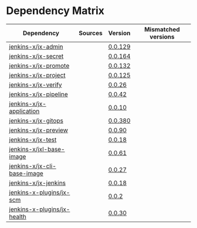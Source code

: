 # Dependency Matrix

Dependency | Sources | Version | Mismatched versions
---------- | ------- | ------- | -------------------
[jenkins-x/jx-admin](https://github.com/jenkins-x/jx-admin) |  | [0.0.129](https://github.com/jenkins-x/jx-admin/releases/tag/v0.0.129) | 
[jenkins-x/jx-secret](https://github.com/jenkins-x/jx-secret) |  | [0.0.164](https://github.com/jenkins-x/jx-secret/releases/tag/v0.0.164) | 
[jenkins-x/jx-promote](https://github.com/jenkins-x/jx-promote) |  | [0.0.132](https://github.com/jenkins-x/jx-promote/releases/tag/v0.0.132) | 
[jenkins-x/jx-project](https://github.com/jenkins-x/jx-project) |  | [0.0.125](https://github.com/jenkins-x/jx-project/releases/tag/v0.0.125) | 
[jenkins-x/jx-verify](https://github.com/jenkins-x/jx-verify) |  | [0.0.26](https://github.com/jenkins-x/jx-verify/releases/tag/v0.0.26) | 
[jenkins-x/jx-pipeline](https://github.com/jenkins-x/jx-pipeline) |  | [0.0.42](https://github.com/jenkins-x/jx-pipeline/releases/tag/v0.0.42) | 
[jenkins-x/jx-application](https://github.com/jenkins-x/jx-application) |  | [0.0.10](https://github.com/jenkins-x/jx-application/releases/tag/v0.0.10) | 
[jenkins-x/jx-gitops](https://github.com/jenkins-x/jx-gitops) |  | [0.0.380](https://github.com/jenkins-x/jx-gitops/releases/tag/v0.0.380) | 
[jenkins-x/jx-preview](https://github.com/jenkins-x/jx-preview) |  | [0.0.90](https://github.com/jenkins-x/jx-preview/releases/tag/v0.0.90) | 
[jenkins-x/jx-test](https://github.com/jenkins-x/jx-test) |  | [0.0.18](https://github.com/jenkins-x/jx-test/releases/tag/v0.0.18) | 
[jenkins-x/jxl-base-image](https://github.com/jenkins-x/jxl-base-image) |  | [0.0.61]() | 
[jenkins-x/jx-cli-base-image](https://github.com/jenkins-x/jx-cli-base-image) |  | [0.0.27]() | 
[jenkins-x/jx-jenkins](https://github.com/jenkins-x/jx-jenkins) |  | [0.0.18](https://github.com/jenkins-x/jx-jenkins/releases/tag/v0.0.18) | 
[jenkins-x-plugins/jx-scm](https://github.com/jenkins-x-plugins/jx-scm) |  | [0.0.2](https://github.com/jenkins-x-plugins/jx-scm/releases/tag/v0.0.2) | 
[jenkins-x-plugins/jx-health](https://github.com/jenkins-x-plugins/jx-health) |  | [0.0.30](https://github.com/jenkins-x-plugins/jx-health/releases/tag/v0.0.30) | 
